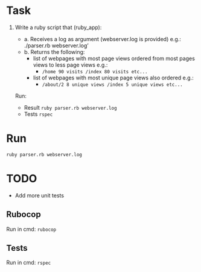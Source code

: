 # Task
1. Write a ruby script that (ruby_app):    
    * a. Receives a log as argument (webserver.log is provided) e.g.: ./parser.rb webserver.log’
    * b. Returns the following:
        * list of webpages with most page views ordered from most pages views to less page views e.g.:
            * `/home 90 visits /index 80 visits etc...` 
        * list of webpages with most unique page views also ordered e.g.:
            * `/about/2 8 unique views /index 5 unique views etc...`

    Run:
     * Result `ruby parser.rb webserver.log`
     * Tests `rspec`
     
     
     
# Run
`ruby parser.rb webserver.log`

# TODO
* Add more unit tests

## Rubocop

Run in cmd: `rubocop`

## Tests

Run in cmd: `rspec`
